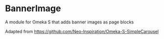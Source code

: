# BannerImage
A module for Omeka S that adds banner images as page blocks

Adapted from https://github.com/Neo-Inspiration/Omeka-S-SimpleCarousel
